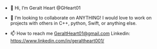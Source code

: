 - 👋 Hi, I’m Geralt Heart @GHeart01

- 💞️ I’m looking to collaborate on
  ANYTHING! I would love to work on projects with others in C++, python, Swift, or anything else.
- 📫 How to reach me
  GeraltHeart01@gmail.com
Linkedin:
https://www.linkedin.com/in/geraltheart001/


